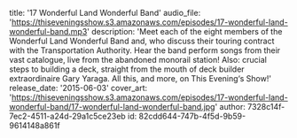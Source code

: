title: '17 Wonderful Land Wonderful Band'
audio_file: 'https://thiseveningsshow.s3.amazonaws.com/episodes/17-wonderful-land-wonderful-band.mp3'
description: 'Meet each of the eight members of the Wonderful Land Wonderful Band and, who discuss their touring contract with the Transportation Authority. Hear the band perform songs from their vast catalogue, live from the abandoned monorail station! Also: crucial steps to building a deck, straight from the mouth of deck builder extraordinaire Gary Yaraga. All this, and more, on This Evening‘s Show!'
release_date: '2015-06-03'
cover_art: 'https://thiseveningsshow.s3.amazonaws.com/episodes/17-wonderful-land-wonderful-band/17-wonderful-land-wonderful-band.jpg'
author: 7328c14f-7ec2-4511-a24d-29a1c5ce23eb
id: 82cdd644-747b-4f5d-9b59-9614148a861f
